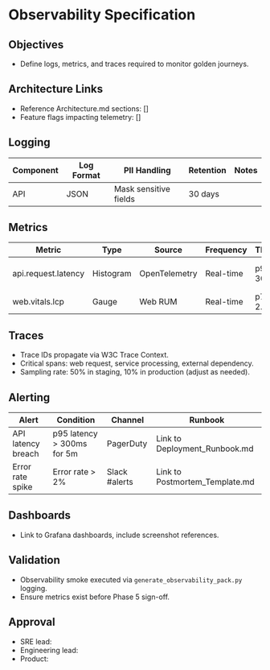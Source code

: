 # Observability Specification

## Objectives
- Define logs, metrics, and traces required to monitor golden journeys.

## Architecture Links
- Reference Architecture.md sections: []
- Feature flags impacting telemetry: []

## Logging
| Component | Log Format | PII Handling | Retention | Notes |
| --- | --- | --- | --- | --- |
| API | JSON | Mask sensitive fields | 30 days | |

## Metrics
| Metric | Type | Source | Frequency | Threshold | Dashboard |
| --- | --- | --- | --- | --- | --- |
| api.request.latency | Histogram | OpenTelemetry | Real-time | p95 < 300ms | Grafana: API Latency |
| web.vitals.lcp | Gauge | Web RUM | Real-time | p75 < 2.5s | Grafana: Web Vitals |

## Traces
- Trace IDs propagate via W3C Trace Context.
- Critical spans: web request, service processing, external dependency.
- Sampling rate: 50% in staging, 10% in production (adjust as needed).

## Alerting
| Alert | Condition | Channel | Runbook |
| --- | --- | --- | --- |
| API latency breach | p95 latency > 300ms for 5m | PagerDuty | Link to Deployment_Runbook.md |
| Error rate spike | Error rate > 2% | Slack #alerts | Link to Postmortem_Template.md |

## Dashboards
- Link to Grafana dashboards, include screenshot references.

## Validation
- Observability smoke executed via `generate_observability_pack.py` logging.
- Ensure metrics exist before Phase 5 sign-off.

## Approval
- SRE lead:
- Engineering lead:
- Product:
